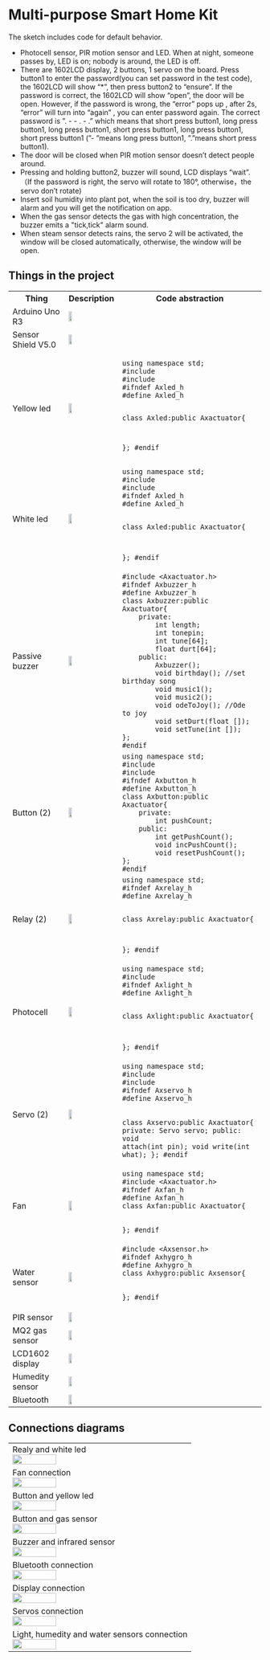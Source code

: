# Multi-purpose Smart Home Kit

The sketch includes code for default behavior.

- Photocell sensor, PIR motion sensor and LED. When at night, someone passes by, LED is on; nobody is around, the LED is off.
- There are 1602LCD display, 2 buttons, 1 servo on the board. Press button1 to enter the password(you can set password in the test code),
  the 1602LCD will show “*”, then press button2 to “ensure”. If the password is correct, the 1602LCD will show “open”, the door will be open.
  However, if the password is wrong, the “error” pops up , after 2s, “error” will turn into “again” , you can enter password again. The correct
  password is ”. - - . - .” which means that short press button1, long press button1, long press button1, short press button1, long press button1,
  short press button1 (”- ”means long press button1, ”.”means short press button1).
- The door will be closed when PIR motion sensor doesn’t detect people around.
- Pressing and holding button2, buzzer will sound, LCD displays “wait”.（If the password is right, the servo will rotate to 180°, otherwise，the servo don’t rotate)
- Insert soil humidity into plant pot, when the soil is too dry, buzzer will alarm and you will get the notification on app.
- When the gas sensor detects the gas with high concentration, the buzzer emits a "tick,tick" alarm sound.
- When steam sensor detects rains, the servo 2 will be activated, the window will be closed automatically, otherwise, the window will be open. 

## Things in the project

<table><tr><th>Thing</th><th>Description</th><th>Code abstraction</th></tr>
<tr><td>Arduino Uno R3</td><td><img src="https://github.com/codifyit/iotaxatihouse/blob/main/docs/images/arduino-uno.png" align="center" width="25%"></td></tr>
<tr><td>Sensor Shield V5.0</td><td><img src="https://github.com/codifyit/iotaxatihouse/blob/main/docs/images/sensor-shield.png" align="center" width="25%"></td></tr>
<tr><td>Yellow led</td><td><img src="https://github.com/codifyit/iotaxatihouse/blob/main/docs/images/yellow-led.png" align="center" width="25%"></td>
<td><pre>
<code>using namespace std;
#include <Arduino.h>
#include <Axactuator.h>
#ifndef Axled_h
#define Axled_h

class Axled:public Axactuator{

};
#endif</code>
</pre></td>
</tr>
<tr><td>White led</td><td><img src="https://github.com/codifyit/iotaxatihouse/blob/main/docs/images/white-led.png" align="center" width="25%"></td><td>
<code>using namespace std;
#include <Arduino.h>
#include <Axactuator.h>
#ifndef Axled_h
#define Axled_h

class Axled:public Axactuator{

};
#endif</code></td>
</tr>
<tr><td>Passive buzzer</td><td><img src="https://github.com/codifyit/iotaxatihouse/blob/main/docs/images/passive-buzzer.png" align="center" width="25%"></td>
<td>
  <code>#include &lt;Axactuator.h&gt;
#ifndef Axbuzzer_h
#define Axbuzzer_h
class Axbuzzer:public Axactuator{
    private:
        int length;
        int tonepin;
        int tune[64];
        float durt[64];
    public:
        Axbuzzer();
        void birthday(); //set birthday song
        void music1();
        void music2();
        void odeToJoy(); //Ode to joy
        void setDurt(float []);
        void setTune(int []);
};
#endif</code>
</td></tr>
<tr><td>Button (2)</td><td><img src="https://github.com/codifyit/iotaxatihouse/blob/main/docs/images/button.png" align="center" width="25%"></td><td><code>using namespace std;
#include <Axactuator.h>
#include <Arduino.h>
#ifndef Axbutton_h
#define Axbutton_h
class Axbutton:public Axactuator{
    private:
        int pushCount;
    public:
        int getPushCount();
        void incPushCount();
        void resetPushCount();
};
#endif</code></td></tr>
<tr><td>Relay (2)</td><td><img src="https://github.com/codifyit/iotaxatihouse/blob/main/docs/images/relay.png" align="center" width="25%"></td>
<td>
<code>using namespace std;
#ifndef Axrelay_h
#define Axrelay_h

class Axrelay:public Axactuator{

};
#endif</code>
</td></tr>
<tr><td>Photocell</td><td><img src="https://github.com/codifyit/iotaxatihouse/blob/main/docs/images/photocell.png" align="center" width="25%"></td>
<td>
<code>using namespace std;
#include <Axactuator.h>
#ifndef Axlight_h
#define Axlight_h

class Axlight:public Axactuator{

};
#endif</code>
</td></tr>
<tr><td>Servo (2)</td><td><img src="https://github.com/codifyit/iotaxatihouse/blob/main/docs/images/servo.png" align="center" width="25%"></td>
<td>
<code>using namespace std;
#include <Servo.h>
#include <Axactuator.h>
#ifndef Axservo_h
#define Axservo_h         

class Axservo:public Axactuator{
    private: 
        Servo servo;
    public:
        void attach(int pin);
        void write(int what);
};
#endif</code>
</td>
</tr>
<tr><td>Fan</td><td><img src="https://github.com/codifyit/iotaxatihouse/blob/main/docs/images/fan.png" align="center" width="25%"></td><td>
<code>using namespace std;
#include &lt;Axactuator.h&gt;
#ifndef Axfan_h
#define Axfan_h
class Axfan:public Axactuator{

};
#endif</code>
</td></tr>
<tr><td>Water sensor</td><td><img src="https://github.com/codifyit/iotaxatihouse/blob/main/docs/images/water.png" align="center" width="25%"></td>
<td>
<code>#include &lt;Axsensor.h&gt;
#ifndef Axhygro_h
#define Axhygro_h
class Axhygro:public Axsensor{

};
#endif
</code>
</td></tr>
<tr><td>PIR sensor</td><td><img src="https://github.com/codifyit/iotaxatihouse/blob/main/docs/images/pir.png" align="center" width="25%"></td></tr>
<tr><td>MQ2 gas sensor</td><td><img src="https://github.com/codifyit/iotaxatihouse/blob/main/docs/images/gas.png" align="center" width="25%"></td></tr>
<tr><td>LCD1602 display</td><td><img src="https://github.com/codifyit/iotaxatihouse/blob/main/docs/images/display.png" align="center" width="25%"></td></tr>
<tr><td>Humedity sensor</td><td><img src="https://github.com/codifyit/iotaxatihouse/blob/main/docs/images/humedity.png" align="center" width="25%"></td></tr>
  <tr><td>Bluetooth</td><td><img src="https://github.com/codifyit/iotaxatihouse/blob/main/docs/images/bluetooth.png" align="center" width="25%"></td></tr>
</table>

## Connections diagrams

<table><tr><td>Realy and white led<br><img src="https://github.com/codifyit/iotaxatihouse/blob/main/docs/images/relay-white-led.png" align="center" width="50%"></td>
</tr>
<tr><td>Fan connection<br><img src="https://github.com/codifyit/iotaxatihouse/blob/main/docs/images/fan-connection.png" align="center" width="50%"></td></tr>
<tr><td>Button and yellow led<br><img src="https://github.com/codifyit/iotaxatihouse/blob/main/docs/images/button-yellow-led.png" align="center" width="50%"></td></tr>
<tr><td>Button and gas sensor<br><img src="https://github.com/codifyit/iotaxatihouse/blob/main/docs/images/button-gas.png" align="center" width="50%"></td></tr>
<tr><td>Buzzer and infrared sensor<br><img src="https://github.com/codifyit/iotaxatihouse/blob/main/docs/images/buzzer-infrared.png" align="center" width="50%"></td></tr>
<tr><td>Bluetooth connection<br><img src="https://github.com/codifyit/iotaxatihouse/blob/main/docs/images/bluetooth-connection.png" align="center" width="50%"></td></tr>
<tr><td>Display connection<br><img src="https://github.com/codifyit/iotaxatihouse/blob/main/docs/images/display-connection.png" align="center" width="50%"></td></tr>
<tr><td>Servos connection<br><img src="https://github.com/codifyit/iotaxatihouse/blob/main/docs/images/servos-connection.png" align="center" width="50%"></td></tr>
<tr><td>Light, humedity and water sensors connection<br><img src="https://github.com/codifyit/iotaxatihouse/blob/main/docs/images/light-humedity-water.png" align="center" width="50%"></td></tr>
</table>



